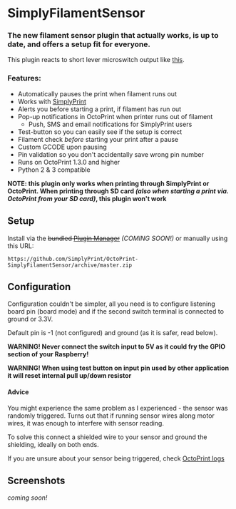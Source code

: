 # SimplyFilamentSensor
### The new filament sensor plugin that actually works, is up to date, and offers a setup fit for everyone.

This plugin reacts to short lever microswitch output like [this](https://chinadaier.en.made-in-china.com/product/ABVJkvyMAqcT/China-1A-125VAC-on-off-Kw10-Mini-Micro-Mouse-Switch.html).

### Features:
* Automatically pauses the print when filament runs out
* Works with [SimplyPrint](http://simplyprint.dk/)
* Alerts you before starting a print, if filament has run out
* Pop-up notifications in OctoPrint when printer runs out of filament
  * Push, SMS and email notifications for SimplyPrint users
* Test-button so you can easily see if the setup is correct
* Filament check _before_ starting your print after a pause
* Custom GCODE upon pausing
* Pin validation so you don't accidentally save wrong pin number
* Runs on OctoPrint 1.3.0 and higher
* Python 2 & 3 compatible

**NOTE: this plugin only works when printing through SimplyPrint or OctoPrint. When printing through SD card _(also when starting a print via. OctoPrint from your SD card)_, this plugin won't work**

## Setup

Install via the ~~bundled [Plugin Manager](https://docs.octoprint.org/en/master/bundledplugins/pluginmanager.html)~~ _(COMING SOON!)_
or manually using this URL:

    https://github.com/SimplyPrint/OctoPrint-SimplyFilamentSensor/archive/master.zip

## Configuration

Configuration couldn't be simpler, all you need is to configure listening board pin (board mode) and if the second switch terminal is connected to ground or 3.3V.

Default pin is -1 (not configured) and ground (as it is safer, read below).

**WARNING! Never connect the switch input to 5V as it could fry the GPIO section of your Raspberry!**

**WARNING! When using test button on input pin used by other application it will reset internal pull up/down resistor**

#### Advice

You might experience the same problem as I experienced - the sensor was randomly triggered. Turns out that if running sensor wires along motor wires, it was enough to interfere with sensor reading.

To solve this connect a shielded wire to your sensor and ground the shielding, ideally on both ends.

If you are unsure about your sensor being triggered, check [OctoPrint logs](https://community.octoprint.org/t/where-can-i-find-octoprints-and-octopis-log-files/299)

## Screenshots
_coming soon!_
